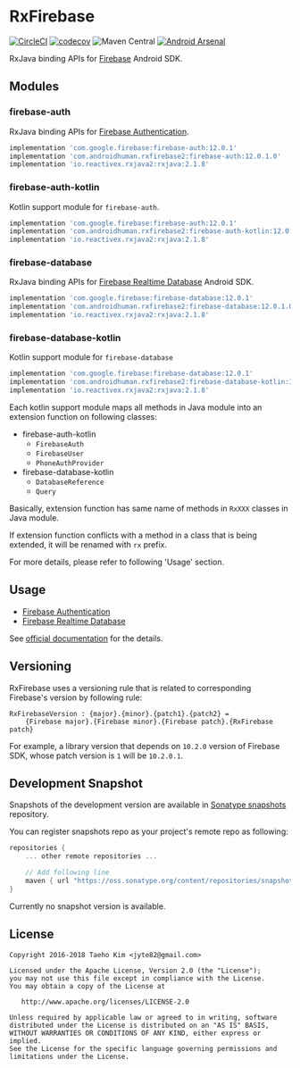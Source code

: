 # RxFirebase
[![CircleCI](https://circleci.com/gh/kunny/RxFirebase.svg?style=shield)](https://circleci.com/gh/kunny/RxFirebase)
[![codecov](https://codecov.io/gh/kunny/RxFirebase/branch/master/graph/badge.svg)](https://codecov.io/gh/kunny/RxFirebase)
![Maven Central](https://maven-badges.herokuapp.com/maven-central/com.androidhuman.rxfirebase2/firebase-auth/badge.svg)
[![Android Arsenal](https://img.shields.io/badge/Android%20Arsenal-RxFirebase-brightgreen.svg?style=flat)](http://android-arsenal.com/details/1/4496)

RxJava binding APIs for [Firebase](https://firebase.google.com/) Android SDK.

## Modules

### firebase-auth

RxJava binding APIs for [Firebase Authentication](https://firebase.google.com/docs/auth/).

```groovy
implementation 'com.google.firebase:firebase-auth:12.0.1'
implementation 'com.androidhuman.rxfirebase2:firebase-auth:12.0.1.0'
implementation 'io.reactivex.rxjava2:rxjava:2.1.8'
```

### firebase-auth-kotlin

Kotlin support module for `firebase-auth`.

```groovy
implementation 'com.google.firebase:firebase-auth:12.0.1'
implementation 'com.androidhuman.rxfirebase2:firebase-auth-kotlin:12.0.1.0'
implementation 'io.reactivex.rxjava2:rxjava:2.1.8'
```

### firebase-database

RxJava binding APIs for [Firebase Realtime Database](https://firebase.google.com/docs/database/) Android SDK.

```groovy
implementation 'com.google.firebase:firebase-database:12.0.1'
implementation 'com.androidhuman.rxfirebase2:firebase-database:12.0.1.0'
implementation 'io.reactivex.rxjava2:rxjava:2.1.8'
```

### firebase-database-kotlin

Kotlin support module for `firebase-database`

```groovy
implementation 'com.google.firebase:firebase-database:12.0.1'
implementation 'com.androidhuman.rxfirebase2:firebase-database-kotlin:12.0.1.0'
implementation 'io.reactivex.rxjava2:rxjava:2.1.8'
```

Each kotlin support module maps all methods in Java module into an extension function on following classes:

- firebase-auth-kotlin
  - `FirebaseAuth`
  - `FirebaseUser`
  - `PhoneAuthProvider`
- firebase-database-kotlin
  - `DatabaseReference`
  - `Query`

Basically, extension function has same name of methods in `RxXXX` classes in Java module.

If extension function conflicts with a method in a class that is being extended, it will be renamed with `rx` prefix.

For more details, please refer to following 'Usage' section.

## Usage

- [Firebase Authentication](https://github.com/kunny/RxFirebase/wiki/Authentication)
- [Firebase Realtime Database](https://github.com/kunny/RxFirebase/wiki/Realtime-Database)

See [official documentation](https://firebase.google.com/docs/) for the details.

## Versioning

RxFirebase uses a versioning rule that is related to corresponding Firebase's version by following rule:

```
RxFirebaseVersion : {major}.{minor}.{patch1}.{patch2} =
    {Firebase major}.{Firebase minor}.{Firebase patch}.{RxFirebase patch}
```

For example, a library version that depends on `10.2.0` version of Firebase SDK, whose patch version is `1` will be `10.2.0.1`.

## Development Snapshot

Snapshots of the development version are available in [Sonatype snapshots](https://oss.sonatype.org/content/repositories/snapshots/) repository.

You can register snapshots repo as your project's remote repo as following:

```groovy
repositories {
    ... other remote repositories ...

    // Add following line
    maven { url "https://oss.sonatype.org/content/repositories/snapshots/" }
}
```

Currently no snapshot version is available.

## License

```
Copyright 2016-2018 Taeho Kim <jyte82@gmail.com>

Licensed under the Apache License, Version 2.0 (the "License");
you may not use this file except in compliance with the License.
You may obtain a copy of the License at

   http://www.apache.org/licenses/LICENSE-2.0

Unless required by applicable law or agreed to in writing, software
distributed under the License is distributed on an "AS IS" BASIS,
WITHOUT WARRANTIES OR CONDITIONS OF ANY KIND, either express or implied.
See the License for the specific language governing permissions and
limitations under the License.
```

